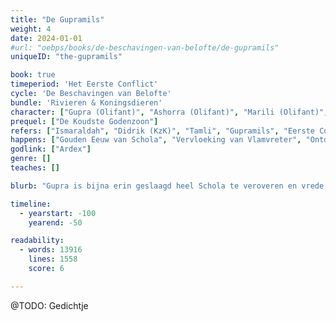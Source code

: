 ```yaml
---
title: "De Gupramils"
weight: 4
date: 2024-01-01
#url: "oebps/books/de-beschavingen-van-belofte/de-gupramils"
uniqueID: "the-gupramils"

book: true
timeperiod: 'Het Eerste Conflict'
cycle: 'De Beschavingen van Belofte'
bundle: 'Rivieren & Koningsdieren'
character: ["Gupra (Olifant)", "Ashorra (Olifant)", "Marili (Olifant)", "Mero (Tijger)", "Ardex", "Alixader de Reus", "Are (Tamli)", "Bhola (Tamli)", "Candya (Tamli)"]
prequel: ["De Koudste Godenzoon"]
refers: ["Ismaraldah", "Didrik (KzK)", "Tamli", "Gupramils", "Eerste Conflict", "Troon van de Toekomst", "Bella's Ziekte", "Preza", "Prijskatten", "Himabergen", "Vuurring", "Vlamvreter", "Doodkameraden", "Garda", "Origina", "Dolfijnenpas", "Gulvi", "Buhasme", "Prebuha (Luiaard)", "Hennen"]
happens: ["Gouden Eeuw van Schola", "Vervloeking van Vlamvreter", "Ontdekking Compana"]
godlink: ["Ardex"]
genre: []
teaches: []

blurb: "Gupra is bijna erin geslaagd heel Schola te veroveren en vrede te brengen. Totdat hij stuit op het laatste obstakel: de koningen van Tamli, waarover legendes beweren dat ze nooit zullen worden verslagen, wat je ook probeert."

timeline:
  - yearstart: -100
    yearend: -50

readability:
  - words: 13916
    lines: 1558
    score: 6

---
```


@TODO: Gedichtje
